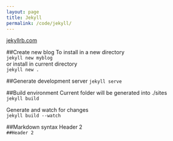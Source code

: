 ```yaml
---
layout: page
title: Jekyll
permalink: /code/jekyll/
---
```

[jekyllrb.com](http://jekyllrb.com/)

##Create new blog
To install in a new directory  
`jekyll new myblog`  
or install in current directory  
`jekyll new .`

##Generate development server
`jekyll serve`

##Build environment
Current folder will be generated into ./sites  
`jekyll build`  

Generate and watch for changes  
`jekyll build --watch`

##Markdown syntax
Header 2   
`##Header 2`

